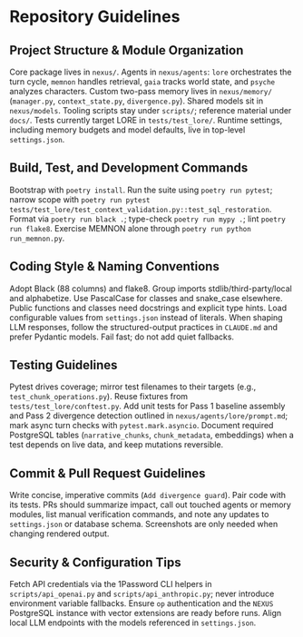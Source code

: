 # Repository Guidelines

## Project Structure & Module Organization
Core package lives in `nexus/`. Agents in `nexus/agents`: `lore` orchestrates the turn cycle, `memnon` handles retrieval, `gaia` tracks world state, and `psyche` analyzes characters. Custom two-pass memory lives in `nexus/memory/` (`manager.py`, `context_state.py`, `divergence.py`). Shared models sit in `nexus/models`. Tooling scripts stay under `scripts/`; reference material under `docs/`. Tests currently target LORE in `tests/test_lore/`. Runtime settings, including memory budgets and model defaults, live in top-level `settings.json`.

## Build, Test, and Development Commands
Bootstrap with `poetry install`. Run the suite using `poetry run pytest`; narrow scope with `poetry run pytest tests/test_lore/test_context_validation.py::test_sql_restoration`. Format via `poetry run black .`; type-check `poetry run mypy .`; lint `poetry run flake8`. Exercise MEMNON alone through `poetry run python run_memnon.py`.

## Coding Style & Naming Conventions
Adopt Black (88 columns) and flake8. Group imports stdlib/third-party/local and alphabetize. Use PascalCase for classes and snake_case elsewhere. Public functions and classes need docstrings and explicit type hints. Load configurable values from `settings.json` instead of literals. When shaping LLM responses, follow the structured-output practices in `CLAUDE.md` and prefer Pydantic models. Fail fast; do not add quiet fallbacks.

## Testing Guidelines
Pytest drives coverage; mirror test filenames to their targets (e.g., `test_chunk_operations.py`). Reuse fixtures from `tests/test_lore/conftest.py`. Add unit tests for Pass 1 baseline assembly and Pass 2 divergence detection outlined in `nexus/agents/lore/prompt.md`; mark async turn checks with `pytest.mark.asyncio`. Document required PostgreSQL tables (`narrative_chunks`, `chunk_metadata`, embeddings) when a test depends on live data, and keep mutations reversible.

## Commit & Pull Request Guidelines
Write concise, imperative commits (`Add divergence guard`). Pair code with its tests. PRs should summarize impact, call out touched agents or memory modules, list manual verification commands, and note any updates to `settings.json` or database schema. Screenshots are only needed when changing rendered output.

## Security & Configuration Tips
Fetch API credentials via the 1Password CLI helpers in `scripts/api_openai.py` and `scripts/api_anthropic.py`; never introduce environment variable fallbacks. Ensure `op` authentication and the `NEXUS` PostgreSQL instance with vector extensions are ready before runs. Align local LLM endpoints with the models referenced in `settings.json`.
